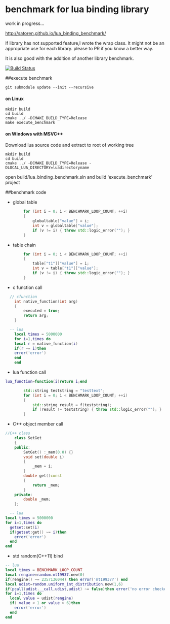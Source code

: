 # benchmark for lua binding library

work in progress...

http://satoren.github.io/lua_binding_benchmark/

If library has not supported feature,I wrote the wrap class.
It might not be an appropriate use for each library. please to PR if you know a better way.

It is also good with the addition of another library benchmark.

[![Build Status](https://travis-ci.org/satoren/lua_binding_benchmark.svg?branch=master)](https://travis-ci.org/satoren/lua_binding_benchmark)

##execute benchmark

```
git submodule update --init --recursive
```

#### on Linux
```
mkdir build
cd build
cmake ../ -DCMAKE_BUILD_TYPE=Release
make execute_benchmark
```

#### on Windows with MSVC++

Download lua source code and extract to root of working tree
```
mkdir build
cd build
cmake ../ -DCMAKE_BUILD_TYPE=Release -DLOCAL_LUA_DIRECTORY=luadirectoryname
```
open build/lua_binding_benchmark.sln and build 'execute_benchmark' project

##benchmark code
* global table
```C++
		for (int i = 0; i < BENCHMARK_LOOP_COUNT; ++i)
		{
			globaltable["value"] = i;
			int v = globaltable["value"];
			if (v != i) { throw std::logic_error(""); }
		}
```
* table chain
```C++
		for (int i = 0; i < BENCHMARK_LOOP_COUNT; ++i)
		{
			table["t1"]["value"] = i;
			int v = table["t1"]["value"];
			if (v != i) { throw std::logic_error(""); }
		}
```

* c function call
```C++
  // cfunction
	int native_function(int arg)
	{
		executed = true;
		return arg;
	}
```

```lua
  -- lua
	local times = 5000000
	for i=1,times do
	local r = native_function(i)
	if(r ~= i)then
	error('error')
	end
	end
```


* lua function call
```lua
lua_function=function(i)return i;end

```
```C++
		std::string teststring = "testtext";
		for (int i = 0; i < BENCHMARK_LOOP_COUNT; ++i)
		{
			std::string result = f(teststring);
			if (result != teststring) { throw std::logic_error(""); }
		}
```

* C++ object member call
```C++
//C++ class
	class SetGet
	{
	public:
		SetGet() :_mem(0.0) {}
		void set(double i)
		{
			_mem = i;
		}
		double get()const
		{
			return _mem;
		}
	private:
		double _mem;
	};
```

```lua
  -- lua
local times = 5000000
for i=1,times do
  getset:set(i)
  if(getset:get() ~= i)then
    error('error')
  end
end
```

* std random(C++11) bind
```lua
-- lua
local times = BENCHMARK_LOOP_COUNT
local rengine=random.mt19937.new(0)
if(rengine() ~= 2357136044) then error('mt19937?') end
local udist=random.uniform_int_distribution.new(1,6)
if(pcall(udist.__call,udist,udist) ~= false)then error('no error checked') end --ouch! argument miss. error check
for i=1,times do
  local value = udist(rengine)
  if( value < 1 or value > 6)then
    error('error')
  end
end
```
